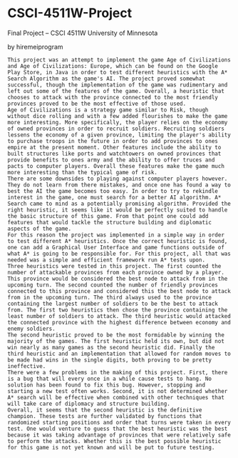 # CSCI-4511W-Project

Final Project – CSCI 4511W
University of Minnesota

by hiremeiprogram



	This project was an attempt to implement the game Age of Civilizations and Age of Civilizations: Europe, which can be found on the Google Play Store, in Java in order to test different heuristics with the A* Search Algorithm as the game's AI. The project proved somewhat successful, though the implementation of the game was rudimentary and left out some of the features of the game. Overall, a heuristic that chooses to attack with the province connected to the most friendly provinces proved to be the most effective of those used.
	Age of Civilizations is a strategy game similar to Risk, though without dice rolling and with a few added flourishes to make the game more interesting. More specifically, the player relies on the economy of owned provinces in order to recruit soldiers. Recruiting soldiers lessens the economy of a given province, limiting the player's ability to purchase troops in the future in order to add provinces to ones empire at the present moment. Other features include the ability to built structures like ports and watchtowers on owned provinces that provide benefits to ones army and the ability to offer truces and pacts to computer players. Overall these features make the game much more interesting than the typical game of risk.
	There are some downsides to playing against computer players however. They do not learn from there mistakes, and once one has found a way to best the AI the game becomes too easy. In order to try to rekindle interest in the game, one must search for a better AI algorithm. A* Search came to mind as a potentially promising algorithm. Provided the right heuristic, it seems like it would be perfectly suited to handle the basic structure of this game. From that point one could add features that would tackle the structure building and diplomatic aspects of the game.
	For this reason the project was implemented in a simple way in order to test different A* heuristics. Once the correct heuristic is found, one can add a Graphical User Interface and game functions outside of what A* is going to be responsible for. For this project, all that was needed was a simple and efficient framework run A* tests upon.
	Three heuristics were tested in this project. The first counted the number of attackable provinces from each province owned by a player. This province would be considered the best node to attack from in the upcoming turn. The second counted the number of friendly provinces connected to this province and considered this the best node to attack from in the upcoming turn. The third always used to the province containing the largest number of soldiers to be the best to attack from. The first two heuristics then chose the province containing the least number of soldiers to attack. The third heuristic would attacked the connected province with the highest difference between economy and enemy soldiers.
	The second heuristic proved to be the most formidable by winning the majority of the games. The first heuristic held its own, but did not win nearly as many games as the second heuristic did. Finally the third heuristic and an implementation that allowed for random moves to be made had wins in the single digits, both proving to be pretty ineffective.
	There were a few problems in the making of this project. First, there is a bug that will every once in a while cause tests to hang. No solution has been found to fix this bug. However, stopping and starting a new test often works. Second, it is not determined whether A* search will be effective when combined with other techniques that will take care of diplomacy and structure building. 
	Overall, it seems that the second heuristic is the definitive champion. These tests are further validated by functions that randomized starting positions and order that turns were taken in every test. One would venture to guess that the best heuristic was the best because it was taking advantage of provinces that were relatively safe to perform the attacks. Whether this is the best possible heuristic for this game is not yet known and will be put to future testing.
